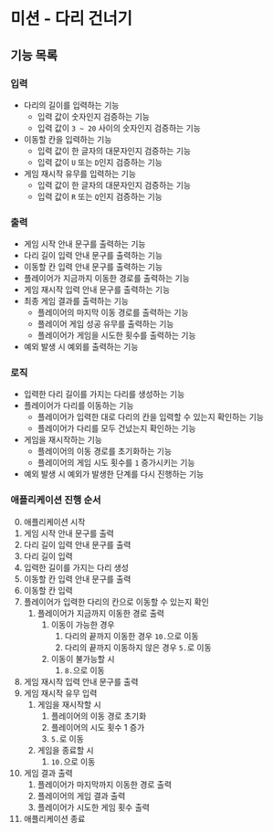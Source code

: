 # 미션 - 다리 건너기

## 기능 목록

### 입력

- 다리의 길이를 입력하는 기능
  - 입력 값이 숫자인지 검증하는 기능
  - 입력 값이 `3 ~ 20` 사이의 숫자인지 검증하는 기능
- 이동할 칸을 입력하는 기능
  - 입력 값이 한 글자의 대문자인지 검증하는 기능
  - 입력 값이 `U` 또는 `D`인지 검증하는 기능
- 게임 재시작 유무를 입력하는 기능
  - 입력 값이 한 글자의 대문자인지 검증하는 기능
  - 입력 값이 `R` 또는 `Q`인지 검증하는 기능

### 출력

- 게임 시작 안내 문구를 출력하는 기능
- 다리 길이 입력 안내 문구를 출력하는 기능
- 이동할 칸 입력 안내 문구를 출력하는 기능
- 플레이어가 지금까지 이동한 경로를 출력하는 기능
- 게임 재시작 입력 안내 문구를 출력하는 기능
- 최종 게임 결과를 출력하는 기능
  - 플레이어의 마지막 이동 경로를 출력하는 기능
  - 플레이어 게임 성공 유무를 출력하는 기능
  - 플레이어가 게임을 시도한 횟수를 출력하는 기능
- 예외 발생 시 예외를 출력하는 기능

### 로직

- 입력한 다리 길이를 가지는 다리를 생성하는 기능
- 플레이어가 다리를 이동하는 기능
  - 플레이어가 입력한 대로 다리의 칸을 입력할 수 있는지 확인하는 기능
  - 플레이어가 다리를 모두 건넜는지 확인하는 기능
- 게임을 재시작하는 기능
  - 플레이어의 이동 경로를 초기화하는 기능
  - 플레이어의 게임 시도 횟수를 `1` 증가시키는 기능
- 예외 발생 시 예외가 발생한 단계를 다시 진행하는 기능

### 애플리케이션 진행 순서

0. 애플리케이션 시작
1. 게임 시작 안내 문구를 출력
2. 다리 길이 입력 안내 문구를 출력
3. 다리 길이 입력
4. 입력한 길이를 가지는 다리 생성
5. 이동할 칸 입력 안내 문구를 출력
6. 이동할 칸 입력
7. 플레이어가 입력한 다리의 칸으로 이동할 수 있는지 확인
   1. 플레이어가 지금까지 이동한 경로 출력
      1. 이동이 가능한 경우
         1. 다리의 끝까지 이동한 경우 `10.`으로 이동
         2. 다리의 끝까지 이동하지 않은 경우 `5.`로 이동
      2. 이동이 불가능할 시
         1. `8.`으로 이동
8. 게임 재시작 입력 안내 문구를 출력
9. 게임 재시작 유무 입력
   1. 게임을 재시작할 시
      1. 플레이어의 이동 경로 초기화
      2. 플레이어의 시도 횟수 1 증가
      3. `5.`로 이동
   2. 게임을 종료할 시
      1. `10.`으로 이동
10. 게임 결과 출력
    1. 플레이어가 마지막까지 이동한 경로 출력
    2. 플레이어의 게임 결과 출력
    3. 플레이어가 시도한 게임 횟수 출력
11. 애플리케이션 종료